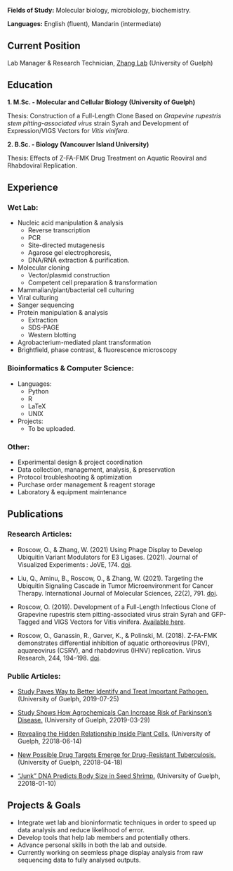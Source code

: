 **Fields of Study:** Molecular biology, microbiology, biochemistry.

**Languages:** English (fluent), Mandarin (intermediate)

## Current Position

Lab Manager & Research Technician, [Zhang Lab](https://www.thezhanglab.com/) (University of Guelph)

## Education

**1. M.Sc. - Molecular and Cellular Biology (University of Guelph)**

   Thesis: Construction of a Full-Length Clone Based on _Grapevine rupestris stem pitting-associated virus_ strain Syrah and Development of Expression/VIGS Vectors for _Vitis vinifera_.

**2. B.Sc. - Biology (Vancouver Island University)**

   Thesis: Effects of Z-FA-FMK Drug Treatment on Aquatic Reoviral and Rhabdoviral Replication.

## Experience

### Wet Lab:

* Nucleic acid manipulation & analysis
  * Reverse transcription
  * PCR
  * Site-directed mutagenesis
  * Agarose gel electrophoresis,
  * DNA/RNA extraction & purification.
* Molecular cloning
  * Vector/plasmid construction
  * Competent cell preparation & transformation
* Mammalian/plant/bacterial cell culturing
* Viral culturing
* Sanger sequencing
* Protein manipulation & analysis
  * Extraction
  * SDS-PAGE
  * Western blotting
* Agrobacterium-mediated plant transformation
* Brightfield, phase contrast, & fluorescence microscopy

### Bioinformatics & Computer Science:

* Languages:
  * Python
  * R
  * LaTeX
  * UNIX
* Projects:
  * To be uploaded.

### Other:

* Experimental design & project coordination
* Data collection, management, analysis, & preservation
* Protocol troubleshooting & optimization
* Purchase order management & reagent storage
* Laboratory & equipment maintenance

## Publications

### Research Articles:

* Roscow, O., & Zhang, W. (2021) Using Phage Display to Develop Ubiquitin Variant Modulators for E3 Ligases. (2021). Journal of Visualized Experiments : JoVE, 174. [doi](https://doi.org/10.3791/62950).

* Liu, Q., Aminu, B., Roscow, O., & Zhang, W. (2021). Targeting the Ubiquitin Signaling Cascade in Tumor Microenvironment for Cancer Therapy. International Journal of Molecular Sciences, 22(2), 791. [doi](https://doi.org/10.3390/ijms22020791).

* Roscow, O. (2019). Development of a Full-Length Infectious Clone of Grapevine rupestris stem pitting-associated virus strain Syrah and GFP-Tagged and VIGS Vectors for Vitis vinifera. [Available here](https://atrium.lib.uoguelph.ca/xmlui/handle/10214/17655).

* Roscow, O., Ganassin, R., Garver, K., & Polinski, M. (2018). Z-FA-FMK demonstrates differential inhibition of aquatic orthoreovirus (PRV), aquareovirus (CSRV), and rhabdovirus (IHNV) replication. Virus Research, 244, 194–198. [doi](https://doi.org/10.1016/j.virusres.2017.11.024).

### Public Articles:

* [Study Paves Way to Better Identify and Treat Important Pathogen.](https://www.uoguelph.ca/cbs/cbs-research/research-highlights/Study_Paves_Way_to_Better_Identify_and_Treat_Important_Pathogen) (University of Guelph, 2019-07-25)

* [Study Shows How Agrochemicals Can Increase Risk of Parkinson’s Disease.](https://www.uoguelph.ca/cbs/cbs-research/research-highlights/Study-Shows-How-Agrochemicals-Can-Increase-Risk-of-Parkinsons-Disease) (University of Guelph, 22019-03-29)

* [Revealing the Hidden Relationship Inside Plant Cells.](https://www.uoguelph.ca/cbs/cbs-research/research-highlights/Revealing-the-Hidden-Relationships-Inside-Plant-Cells) (University of Guelph, 22018-06-14)

* [New Possible Drug Targets Emerge for Drug-Resistant Tuberculosis.](https://www.uoguelph.ca/cbs/cbs-research/research-highlights/New-Possible-Drug-Targets-Emerge-for-Drug-Resistant-Tuberculosis) (University of Guelph, 22018-04-18)

* [“Junk” DNA Predicts Body Size in Seed Shrimp.](https://www.uoguelph.ca/cbs/cbs-research/research-highlights/Junk-DNA-Predicts-Body-Size-in-Seed-Shrimp) (University of Guelph, 22018-01-10)

## Projects & Goals

* Integrate wet lab and bioninformatic techniques in order to speed up data analysis and reduce likelihood of error.
* Develop tools that help lab members and potentially others.
* Advance personal skills in both the lab and outside.
* Currently working on seemless phage display analysis from raw sequencing data to fully analysed outputs.
